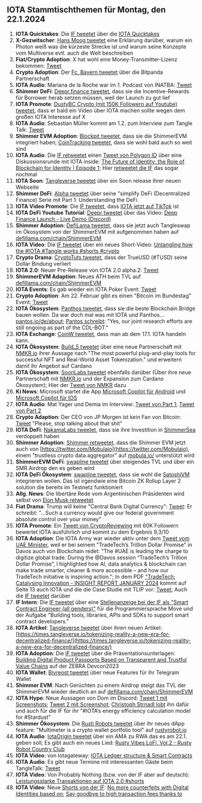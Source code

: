 ## IOTA Stammtischthemen für Montag, den 22.1.2024

1. **IOTA Quicktakes**: Die [IF tweetet](https://x.com/iota/status/1746834681650163771?s=20) über die [IOTA Quicktakes](https://twitter.com/i/status/1746834681650163771)
2. **X-Gezwitscher**: [Hans Moog tweetet](https://x.com/hus_qy/status/1747099595744682276?s=20) eine Erklärung darüber, warum ein Photon weiß was die kürzeste Strecke ist und warum seine Konzepte vom Multiverse evtl. auch die Welt beschreiben
3. **Fiat/Crypto Adoption**: X hat wohl eine Money-Transmitter-Lizenz bekommen: [Tweet](https://x.com/WatcherGuru/status/1746962424962420951?s=20)
4. **Crypto Adoption**: Der [Fc. Bayern tweetet](https://x.com/FCBayern/status/1747199397752864907?s=20) über die Bitpanda Partnerschaft
5. **IOTA Audio**: Mariana de la Roche war im 1. Podcast von INATBA: [Tweet](https://x.com/INATBA_org/status/1747190457241595934?s=20)
6. **Shimmer DeFi**: [Deepr.finance tweetet](https://x.com/DeeprFinance/status/1747218181880508777?s=20), dass sie die Incentive-Rewards für Borrower herab setzen müssen, weil der Launch zu gut lief
7. **IOTA Promote**: [DustyBC Crypto (mit 150K Followern auf Youtube) tweetet](https://x.com/TheDustyBC/status/1747218257021399196?s=20), dass er bald ein Video über IOTA machen sollte wegen dem großen IOTA Interesse auf X
8. **IOTA Audio**: Sebastian Müller kommt am 1.2. zum Interview zum Tangle Talk: [Tweet](https://x.com/tangle_talk/status/1747249324000424246?s=20)
9. **Shimmer EVM Adoption**: [Blockpit tweetet](https://x.com/blockpit_io/status/1747280390132289627?s=20), dass sie die ShimmerEVM integriert haben; [CoinTracking tweetet](https://x.com/Coin_Tracking/status/1747194202838925816?s=20), dass sie wohl bald auch so weit sind
10. **IOTA Audio**: Die [IF retweetet](https://x.com/iota/status/1747268403944132721?s=20) einen [Tweet von Polygon ID](https://x.com/0xPolygonID/status/1747261909496475859?s=20) über eine Diskussionsrunde mit IOTA inside: [The Future of Identity: the Role of Blockchain for Identity | Episode 1](https://www.youtube.com/watch?v=zMbhSIkrgWs); Hier [retweetet die IF](https://x.com/iota/status/1747627690406936641?s=20) das sogar nochmal
11. **IOTA Soon**: [Tangleverse tweetet](https://x.com/TangleverseWeb/status/1747277641973997736?s=20) über ein Soon release ihrer neuen Webseite
12. **Shimmer DeFi**: [Alpha tweetet](https://x.com/0xAlphaRho/status/1747271848579264855?s=20) über seine "simplify DeFi (Decentralized Finance) Serie mit Part 1: Understanding the DeFi
13. **IOTA Video Promote**: Die [IF tweetet](https://x.com/iota/status/1747273310877171894?s=20), dass [IOTA jetzt auf TikTok](https://www.tiktok.com/@iota.official) ist
14. **IOTA DeFi Youtube Tutorial**: [Deepr tweetet](https://x.com/DeeprFinance/status/1747281982692704735?s=20) über das Video: [Deep Finance Launch - Live Demo (Discord)](https://www.youtube.com/watch?v=FAgJWyKCgyQ)
15. **Shimmer Adoption**: [DefiLama tweetet](https://x.com/DefiLlama/status/1747279721937735828?s=20), dass sie jetzt auch Tangleswap im Ökosystem von der ShimmerEVM mit aufgenommen haben auf [defillama.com/chain/ShimmerEVM](https://defillama.com/chain/ShimmerEVM)
16. **IOTA Video**: Die [IF tweetet](https://x.com/iota/status/1747302699383640329?s=20) über ein neues Short-Video: [Untangling how the #IOTA #Tangle works #shorts #crypto](https://www.youtube.com/shorts/o1pSdG1cHuE)
17. **Crypto Drama**: [CryptoTuts tweetet](https://x.com/CryptoTuts/status/1747297744140575080?s=20), dass der TrueUSD (#TUSD) seine Dollar Bindung verliert
18. **IOTA 2.0**: Neuer Pre-Release von IOTA 2.0 alpha.2: [Tweet](https://twitter.com/CollinBrownXRP/status/1747509847178760678)
19. **ShimmerEVM Adaption**: Neues ATH beim TVL auf [defillama.com/chain/ShimmerEVM](https://defillama.com/chain/ShimmerEVM)
20. **IOTA Events**: Es gab wieder ein IOTA Poker Event: [Tweet](https://x.com/IotaPunks_71/status/1747348901722804417?s=20)
21. **Crypto Adoption**: Am 22. Februar gibt es einen "Bitcoin im Bundestag" Event: [Tweet](https://x.com/BTCimBundestag/status/1747276772880589163?s=20)
22. **IOTA Ökosystem**: [Panthos tweetet](https://x.com/PantosIO/status/1747377073188970569?s=20), dass sie die beste Blockchain Bridge bauen wollen. Da war doch mal was mit IOTA und Panthos... [pantos.io/de/about](https://pantos.io/de/about); [Pantos schreibt](https://x.com/PantosIO/status/1747665853674365063?s=20): "Yes, our joint research efforts are still ongoing as part of the CDL-BOT."
23. **IOTA Exchange**: [CoinW tweetet](https://x.com/CoinWOfficial/status/1747242389146681540?s=20), dass man ab dem 17.1. IOTA handeln kann.
24. **IOTA Ökosystem**: [Build_5 tweetet](https://x.com/build5tech/status/1747506810951795058?s=20) über eine neue Partnerschaft mit [NMKR.io](https://twitter.com/nmkr_io) ihrer Aussage nach "The most powerful plug-and-play tools for successful NFT and Real-World Asset Tokenization." und erweitern damit ihr Angebot auf Cardano
25. **IOTA Ökosystem**: [SoonLabs tweetet](https://x.com/soon_labs/status/1747506303642329299?s=20) ebenfalls darüber (Über ihre neue Partnerschaft mit [NMKR.io](https://twitter.com/nmkr_io) und der Expansion zum Cardano Ökosystem); Hier der [Tweet von NMKR](https://x.com/nmkr_io/status/1747691568356843879?s=20) dazu
26. **Ki News**: Microsoft startet die App [Microsoft Copilot für Android](https://play.google.com/store/apps/details?id=com.microsoft.copilot&pli=1) und [Microsoft Copilot für IOS](https://apps.apple.com/tr/app/microsoft-copilot/id6472538445)
27. **IOTA Audio**: Mat Yager und Demia im Interview: [Tweet von Part 1](https://x.com/GenfinityIO/status/1747664684046565418?s=20); [Tweet von Part 2](https://x.com/GenfinityIO/status/1747670415508488697?s=20)
28. **Crypto Adaption**: Der CEO von JP Morgen ist kein Fan von Bitcoin: [Tweet](https://x.com/WatcherGuru/status/1747603273203302868?s=20) "Please, stop talking about that shit"
29. **IOTA DeFi**: [NakamaLabs tweetet](https://x.com/Nakama_Labs/status/1747588233926422571?s=20), dass sie ihre Investition in [ShimmerSea](https://twitter.com/ShimmerSeaDex) verdoppelt haben
30. **Shimmer Adoption**: [Shimmer retweetet](https://x.com/shimmernet/status/1747626766892413398?s=20), dass die Shimmer EVM jetzt auch von [https://twitter.com/Mobulaio](https://twitter.com/Mobulaio), einem "trustless crypto data aggregator" auf [mobula.io/](https://mobula.io/) unterstützt wird
31. **ShimmerEVM DeFi**: [swapline tweetet](https://x.com/SwaplineDEX/status/1747643200653672907?s=20) über steigendes TVL und über ein SMR Airdrop den es geben wird
32. **IOTA DeFi Ökosystem**: [swapline tweetet](https://x.com/SwaplineDEX/status/1747669542589866122?s=20), dass sie wohl die [SatoshiVM](https://twitter.com/SatoshiVM) integrieren wollen. Das ist irgendwie eine Bitcoin ZK Rollup Layer 2 solution die bereits im Testnetz funktioniert
33. **Allg. News**: Die libertäre Rede vom Argentinischen Präsidenten wird selbst von [Elon Musk retweetet](https://x.com/elonmusk/status/1747865288429682866?s=20)
34. **Fiat Drama**: Trump will keine "Central Bank Digital Currency": [Tweet](https://x.com/BitcoinMagazine/status/1747819823159972003?s=20): Er schreibt: "...Such a currency would give our federal government absolute control over your money"
35. **IOTA Promote**: Ein [Tweet von CryptoReviewing](https://x.com/CryptoReviewing/status/1714691355119669480?s=20) mit 60K Followern bewertet IOTA ausführlich und kommt zu dem Ergebnis 9,3/10
36. **IOTA Adoption**: Die IOTA Army war wieder aktiv unter dem [Tweet vom UAE Minister](https://x.com/ThaniAlZeyoudi/status/1747614434661408918?s=20), weil er bei seinem "TradeTech’s Trillion Dollar Promise" in Davos auch von Blockchain redet: "The #UAE is leading the charge to digitize global trade. During the 
@Davos session “TradeTech’s Trillion Dollar Promise”, I highlighted how AI, data analytics & blockchain can make trade smarter, cleaner & more accessible – and how our TradeTech initiative is inspiring action."; In dem PDF ["TradeTech: Catalysing Innovation - INSIGHT REPORT JANUARY 2024](https://www3.weforum.org/docs/WEF_TradeTech_Catalysing_Innovation_2024.pdf) kommt auf Seite 13 auch IOTA und die die Case Studie mit TLIP vor: [Tweet](https://x.com/unseriouscandle/status/1747877130304655739?s=20); Auch die [IF tweetet](https://x.com/iota/status/1747917621339603100?s=20) darüber
37. **IF Intern**: Die [IF tweetet](https://x.com/iota/status/1747936881436770788?s=20) über eine [Stellenanzeige bei der IF als "Smart Contract Engineer (all genders)"](https://iota-foundation.jobs.personio.com/job/1207013?language=en&display=en) für die Programmiersprache Move und der Aufgabe "Building tools, libraries, APIs and SDKs to support smart contract developers."
38. **IOTA Artikel**: [Tangleverse tweetet](https://x.com/TangleverseWeb/status/1747979290249982156?s=20) über ihren neuen Artikel: [https://times.tangleverse.io/tokenizing-reality-a-new-era-for-decentralized-finance/](https://times.tangleverse.io/tokenizing-reality-a-new-era-for-decentralized-finance/)
39. **IOTA Adoption**: Die [IF tweetet](https://x.com/iota/status/1748087877144125610?s=20) über die Präsentationsunterlagen: [Building Digital Product Passports Based on Transparent and Trustful Value Chains](https://www.zebra.com/content/dam/zebra_dam/en/presentation/customer-facing/zebra-devcon2023-presentation-custumer-facing-iota-dlt-value-chains-jose-cantera-en-us.pdf) auf der ZEBRA Devcon2023
40. **IOTA Wallet**: [Bivreost tweetet](https://x.com/bivreost/status/1748276823748641069?s=20) über neue Features für ihr Telegram Wallet
41. **Shimmer EVM**: Nach Gerüchten zu einem Airdrop steigt das TVL der ShimmerEVM wieder deutlich an auf [defillama.com/chain/ShimmerEVM](https://defillama.com/chain/ShimmerEVM?currency=SMR)
42. **IOTA Hype**: Neue Aussagen von Dom im Discord: [Tweet 1 mit Screenshots](https://x.com/Vrom14286662/status/1748386464235233372?s=20); [Tweet 2 mit Screenshot](https://x.com/bennnni_web3/status/1748366262437126378?s=20); [Christoph Strnadl lobt](https://x.com/archimate/status/1748652445842976886?s=20) ihn dafür und auch für die IF für ihr "#IOTA‘s energy efficiency calculation model for #Stardust"
43. **Shimmer Ökosystem**: Die [Rusti Robots tweetet](https://x.com/RustyRobotCC/status/1748393205136076848?s=20) über ihr neues dApp feature: "Multimeter is a crypto wallet portfolio tool" auf [rustyrobot.io](https://www.rustyrobot.io/)
44. **IOTA Audio**: [IotaOrigin tweetet](https://x.com/origin_iota/status/1748385685029945830?s=20) über ein AMA zu RWA das es am 22.1. geben soll; Es gibt auch ein neues Lied: [Rusty Vibes LoFi, Vol.2 - Rusty Robot Country Club](https://www.youtube.com/watch?v=_FNGjCTKz30)
45. **IOTA Video**: von Iotagateway: [IOTA Ledger structure & Smart Contracts](https://www.youtube.com/watch?v=DT1b6Vm5atc)
46. **IOTA Audio**: Es gibt neue Termine mit interessanten Gäste beim TangleTalk: [Tweet](https://x.com/TimsonLabs/status/1748762509291470850?s=20)
47. **IOTA Video**: Von Probably Nothing (bzw. von der IF aber auf deutsch): [Leistungsstarke Transaktionen auf IOTA 2.0 #shorts](https://www.youtube.com/watch?v=2qhsyTUQ_ko)
48. **IOTA Video**: Neue [Shorts von der IF](https://www.youtube.com/@iotafoundation/shorts): [No more counterfeits with Digital Identities based on](https://www.youtube.com/shorts/mne7aAOSiWc); [Say goodbye to high transaction fees thanks to](https://www.youtube.com/shorts/Jmw15-kYs5s)
